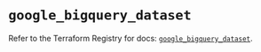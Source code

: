 # `google_bigquery_dataset`

Refer to the Terraform Registry for docs: [`google_bigquery_dataset`](https://registry.terraform.io/providers/hashicorp/google/5.20.0/docs/resources/bigquery_dataset).
